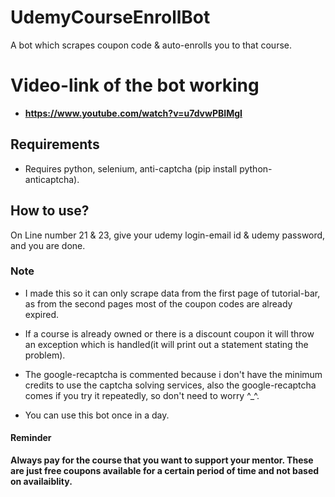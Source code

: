 # UdemyCourseEnrollBot
 A bot which scrapes coupon code & auto-enrolls you to that course.

# Video-link of the bot working

* **https://www.youtube.com/watch?v=u7dvwPBIMgI**

## Requirements

* Requires python, selenium, anti-captcha (pip install python-anticaptcha).

## How to use?

 On Line number 21 & 23, give your udemy login-email id & udemy password, and you are done.

### Note

* I made this so it can only scrape data from the first page of tutorial-bar, as from the second pages most of the coupon codes are already expired.

* If a course is already owned or there is a discount coupon it will throw an exception which is handled(it will print out a statement stating the problem).

* The google-recaptcha is commented because i don't have the minimum credits to use the captcha solving services, also the google-recaptcha comes if you try it repeatedly, so don't need to worry ^_^.

* You can use this bot once in a day.

#### Reminder

**Always pay for the course that you want to support your mentor. These are just free coupons available for a certain period of time and not based on availaiblity.**

